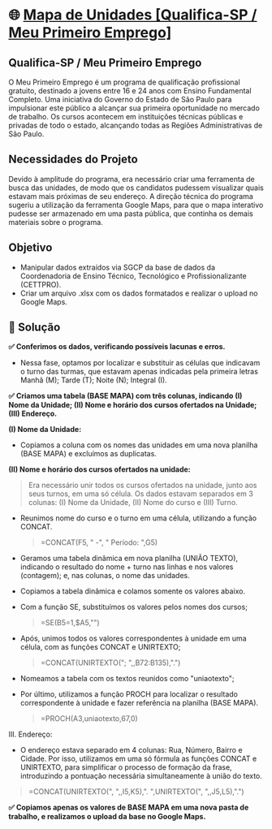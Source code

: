 # :globe_with_meridians: [Mapa de Unidades [Qualifica-SP / Meu Primeiro Emprego]](https://www.google.com/maps/d/viewer?mid=12RUAzUv6WmHTARlDRou9O-hRUbQZXlw&ll=-22.48585463669992%2C-48.19047089999999&z=7)

## Qualifica-SP / Meu Primeiro Emprego
O Meu Primeiro Emprego é um programa de qualificação profissional gratuito, destinado a jovens entre 16 e 24 anos com Ensino Fundamental Completo. Uma iniciativa do Governo do Estado de São Paulo para impulsionar este público a alcançar sua primeira oportunidade no mercado de trabalho. Os cursos acontecem em instituições técnicas públicas e privadas de todo o estado, alcançando todas as Regiões Administrativas de São Paulo.

## Necessidades do Projeto
Devido à amplitude do programa, era necessário criar uma ferramenta de busca das unidades, de modo que os candidatos pudessem visualizar quais estavam mais próximas de seu endereço. A direção técnica do programa sugeriu a utilização da ferramenta Google Maps, para que o mapa interativo pudesse ser armazenado em uma pasta pública, que continha os demais materiais sobre o programa.

## Objetivo
* Manipular dados extraídos via SGCP da base de dados da Coordenadoria de Ensino Técnico, Tecnológico e Profissionalizante (CETTPRO).
* Criar um arquivo .xlsx com os dados formatados e realizar o upload no Google Maps.

## 📝 Solução
**:white_check_mark: Conferimos os dados, verificando possíveis lacunas e erros.**
* Nessa fase, optamos por localizar e substituir as células que indicavam o turno das turmas, que estavam apenas indicadas pela primeira letras Manhã (M); Tarde (T); Noite (N); Integral (I).

**:white_check_mark: Criamos uma tabela (BASE MAPA) com três colunas, indicando (I) Nome da Unidade; (II) Nome e horário dos cursos ofertados na Unidade; (III) Endereço.**

**(I) Nome da Unidade:**
* Copiamos a coluna com os nomes das unidades em uma nova planilha (BASE MAPA) e excluímos as duplicatas.

**(II) Nome e horário dos cursos ofertados na unidade:**
> Era necessário unir todos os cursos ofertados na unidade, junto aos seus turnos, em uma só célula. Os dados estavam separados em 3 colunas: (I) Nome da Unidade, (II) Nome do curso e (III) Turno.
* Reunimos nome do curso e o turno em uma célula, utilizando a função CONCAT.
  > =CONCAT(F5, " -", " Período: ",G5)
* Geramos uma tabela dinâmica em nova planilha (UNIÃO TEXTO), indicando o resultado do nome + turno nas linhas e nos valores (contagem); e, nas colunas, o nome das unidades.

* Copiamos a tabela dinâmica e colamos somente os valores abaixo.

* Com a função SE, substituímos os valores pelos nomes dos cursos;
  > =SE(B5=1,$A5,"")
* Após, unimos todos os valores correspondentes à unidade em uma célula, com as funções CONCAT e UNIRTEXTO;
  > =CONCAT(UNIRTEXTO("; ",,B72:B135),".")
* Nomeamos a tabela com os textos reunidos como "uniaotexto";

* Por último, utilizamos a função PROCH para localizar o resultado correspondente à unidade e fazer referência na planilha (BASE MAPA).
  > =PROCH(A3,uniaotexto,67,0)
  
III. Endereço:
* O endereço estava separado em 4 colunas: Rua, Número, Bairro e Cidade. Por isso, utilizamos em uma só fórmula as funções CONCAT e UNIRTEXTO, para simplificar o processo de formação da frase, introduzindo a pontuação necessária simultaneamente à união do texto. 
 > =CONCAT(UNIRTEXTO(", ",,I5,K5),". ",UNIRTEXTO(", ",,J5,L5),".")

**:white_check_mark: Copiamos apenas os valores de BASE MAPA em uma nova pasta de trabalho, e realizamos o upload da base no Google Maps.**
